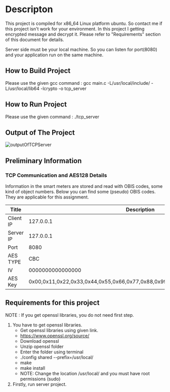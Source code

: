 # Descripton

This project is compiled for x86_64 Linux platform ubuntu. So contact me if this project isn't work for your environment.
In this project I getting encrypted message and decrypt it. Please refer to "Requirements" section of this document for details.

Server side must be your local machine. So you can listen for port(8080) and your application run on the same machine.


## How to Build Project

Please use the given gcc command :
gcc main.c -L/usr/local/include/ -L/usr/local/lib64 -lcrypto -o tcp_server

## How to Run Project

Please use the given command :
./tcp_server

## Output of The Project

![outputOfTCPServer](https://user-images.githubusercontent.com/90697438/203336034-0f5b6b47-47bd-47e7-ab1e-927cc6981e87.png)

## Preliminary Information

### TCP Communication and AES128 Details

Information in the smart meters are stored and read with OBIS codes, some kind of object numbers. Below you can find some (pseudo) OBIS codes. They are applicable for this assignment.

Title       | Description
---         | ---
Client IP   | 127.0.0.1
Server IP   | 127.0.0.1
Port        | 8080
AES TYPE    | CBC
IV          | 0000000000000000
AES Key     | 0x00,0x11,0x22,0x33,0x44,0x55,0x66,0x77,0x88,0x99,0xAA,0xBB,0xCC,0xDD,0xEE,0xFF

## Requirements for this project
NOTE : If you get openssl libraries, you do not need first step.
1. You have to get openssl libraries.
    - Get openssl libraries using given link.
    - https://www.openssl.org/source/
    - Download openssl
    - Unzip openssl folder
    - Enter the folder using terminal
    - ./config shared --prefix=/usr/local/
    - make
    - make install
    - NOTE: Change the location /usr/local/ and you must have root permissions (sudo)
2. Firstly, run server project.
  
